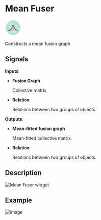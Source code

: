 Mean Fuser
==========

![Mean Fuser widget icon](icons/mean-fuser.png)

Constructs a mean fusion graph.

Signals
-------

**Inputs**:

- **Fusion Graph**

  Collective matrix.
  
- **Relation**

  Relations between two groups of objects.

**Outputs**:

- **Mean-fitted fusion graph**

  Mean-fitted collective matrix.

- **Relation**

  Relations between two groups of objects.

Description
-----------



![Mean Fuser widget](images/GEOdataset-stamped.png)



Example
-------



<img src="images/GEODataSets-Example2.png" alt="image" width="600">
